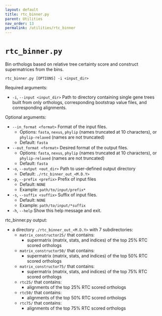 ```yaml
---
layout: default
title: rtc_binner.py
parent: Utilities
nav_order: 13
permalink: /utilities/rtc_binner
---
```


# `rtc_binner.py`

Bin orthologs based on relative tree certainty score and construct supermatrices from the bins.

`rtc_binner.py [OPTIONS] -i <input_dir>`

Required arguments:
- `-i`, `--input <input_dir>` Path to directory containing single gene trees built from only orthologs, corresponding bootstrap value files, and corresponding alignments.

Optional arguments:
- `--in_format <format>` Format of the input files.
  - Options: `fasta`, `nexus`, `phylip` (names truncated at 10 characters), or `phylip-relaxed` (names are not truncated)
  - Default: `fasta`
- `--out_format <format>` Desired format of the output files.
  - Options: `fasta`, `nexus`, `phylip` (names truncated at 10 characters), or `phylip-relaxed` (names are not truncated)
  - Default: `fasta`
- `-o`, `--output <out_dir>` Path to user-defined output directory
  - Default: `./rtc_binner_out_<M.D.Y>`
- `-p`, `--prefix <prefix>` Prefix of input files
  - Default: `NONE`
  - Example: `path/to/input/prefix*`
- `-s`, `--suffix <suffix>` Suffix of input files.
  - Default: `NONE`
  - Example: `path/to/input/*suffix`
- `-h`, `--help` Show this help message and exit.

rtc_binner.py output:
- a directory `./rtc_binner_out_<M.D.Y>` with 7 subdirectories:
  - `matrix_constructor25/` that contains:
    - supermatrix (matrix, stats, and indices) of the top 25% RTC scored orthologs
  - `matrix_constructor50/` that contains:
    - supermatrix (matrix, stats, and indices) of the top 50% RTC scored orthologs
  - `matrix_constructor75/` that contains:
    - supermatrix (matrix, stats, and indices) of the top 75% RTC scored orthologs
  - `rtc25/` that contains:
    - alignments of the top 25% RTC scored orthologs
  - `rtc50/` that contains:
    - alignments of the top 50% RTC scored orthologs
  - `rtc75/` that contains:
    - alignments of the top 75% RTC scored orthologs